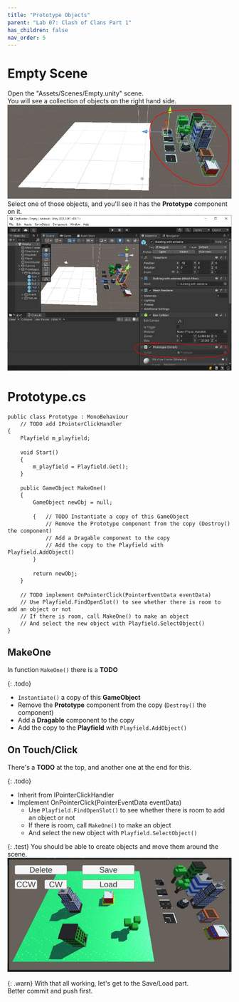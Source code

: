 ```yaml
---
title: "Prototype Objects"
parent: "Lab 07: Clash of Clans Part 1"
has_children: false
nav_order: 5
---
```


# Empty Scene
Open the "Assets/Scenes/Empty.unity" scene.\
You will see a collection of objects on the right hand side.
![Prototypes](images/lab07/prototypes.jpg "Prototypes")
Select one of those objects, and you'll see it has the **Prototype** component on it.
![Prototype Component](images/lab07/prototypes2.jpg "Prototype Component")

# Prototype.cs
```
public class Prototype : MonoBehaviour
    // TODO add IPointerClickHandler
{
    Playfield m_playfield;

    void Start()
    {
        m_playfield = Playfield.Get();
    }

    public GameObject MakeOne()
    {
        GameObject newObj = null;

        {   // TODO Instantiate a copy of this GameObject
            // Remove the Prototype component from the copy (Destroy() the component)
            // Add a Dragable component to the copy
            // Add the copy to the Playfield with Playfield.AddObject()
        }

        return newObj;
    }

    // TODO implement OnPointerClick(PointerEventData eventData)
    // Use Playfield.FindOpenSlot() to see whether there is room to add an object or not
    // If there is room, call MakeOne() to make an object
    // And select the new object with Playfield.SelectObject()
}
```

## MakeOne
In function `MakeOne()` there is a **TODO**

{: .todo}
* `Instantiate()` a copy of this **GameObject**
* Remove the **Prototype** component from the copy (`Destroy()` the component)
* Add a **Dragable** component to the copy
* Add the copy to the **Playfield** with `Playfield.AddObject()`

## On Touch/Click
There's a **TODO** at the top, and another one at the end for this.

{: .todo}
* Inherit from IPointerClickHandler
* Implement OnPointerClick(PointerEventData eventData)
    * Use `Playfield.FindOpenSlot()` to see whether there is room to add an object or not
    * If there is room, call `MakeOne()` to make an object
    * And select the new object with `Playfield.SelectObject()`

{: .test}
You should be able to create objects and move them around the scene.
![Editing](images/lab07/editing.jpg "Editing")

{: .warn}
With that all working, let's get to the Save/Load part.\
Better commit and push first.

